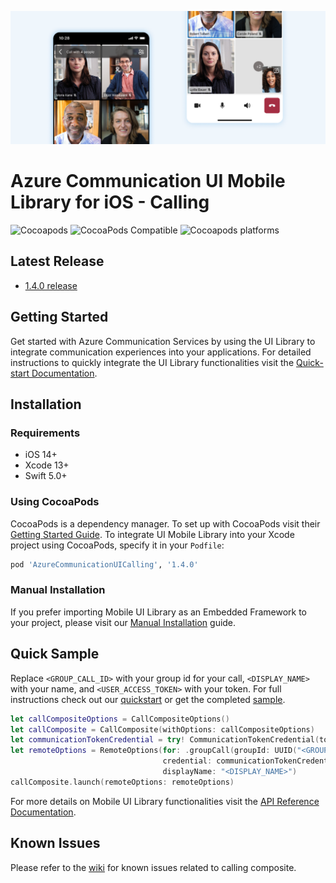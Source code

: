 ![A banner image that shows some use cases of the Calling library](https://github.com/Azure/communication-ui-library-ios/blob/main/docs/images/mobile-ui-library-calling-hero-image.png?raw=true)

# Azure Communication UI Mobile Library for iOS - Calling

![Cocoapods](https://img.shields.io/cocoapods/l/AzureCommunicationUICalling)
![CocoaPods Compatible](https://img.shields.io/cocoapods/v/AzureCommunicationUICalling)
![Cocoapods platforms](https://img.shields.io/cocoapods/p/AzureCommunicationUICalling)

## Latest Release

- [1.4.0 release](https://github.com/Azure/communication-ui-library-ios/releases/tag/AzureCommunicationUICalling_1.4.0) 

## Getting Started

Get started with Azure Communication Services by using the UI Library to integrate communication experiences into your applications. For detailed instructions to quickly integrate the UI Library functionalities visit the [Quick-start Documentation](https://docs.microsoft.com/en-us/azure/communication-services/quickstarts/ui-library/get-started-call?tabs=kotlin&pivots=platform-ios).

## Installation

### Requirements

- iOS 14+
- Xcode 13+
- Swift 5.0+

### Using CocoaPods

CocoaPods is a dependency manager. To set up with CocoaPods visit their [Getting Started Guide](https://guides.cocoapods.org/using/getting-started.html). To integrate UI Mobile Library into your Xcode project using CocoaPods, specify it in your `Podfile`:

```ruby
pod 'AzureCommunicationUICalling', '1.4.0'
```

### Manual Installation

If you prefer importing Mobile UI Library as an Embedded Framework to your project, please visit our [Manual Installation](manual-installation.md) guide.

## Quick Sample

Replace `<GROUP_CALL_ID>` with your group id for your call, `<DISPLAY_NAME>` with your name, and `<USER_ACCESS_TOKEN>` with your token. For full instructions check out our [quickstart](https://docs.microsoft.com/azure/communication-services/quickstarts/ui-library/get-started-composites?tabs=kotlin&pivots=platform-ios) or get the completed [sample](https://github.com/Azure-Samples/communication-services-ios-quickstarts/tree/main/ui-library-quick-start).

```swift
let callCompositeOptions = CallCompositeOptions()
let callComposite = CallComposite(withOptions: callCompositeOptions)
let communicationTokenCredential = try! CommunicationTokenCredential(token: "<USER_ACCESS_TOKEN>")
let remoteOptions = RemoteOptions(for: .groupCall(groupId: UUID("<GROUP_CALL_ID>")!),
                                  credential: communicationTokenCredential,
                                  displayName: "<DISPLAY_NAME>")
callComposite.launch(remoteOptions: remoteOptions)
```

For more details on Mobile UI Library functionalities visit the [API Reference Documentation](https://azure.github.io/azure-sdk-for-ios/AzureCommunicationUICalling/index.html).

## Known Issues

Please refer to the [wiki](https://github.com/Azure/communication-ui-library-ios/wiki/Known-Issues-Calling) for known issues related to calling composite.
